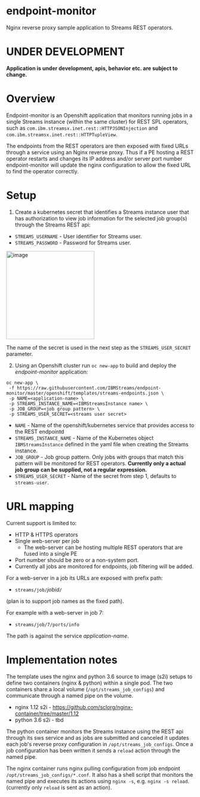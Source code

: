 # endpoint-monitor
Nginx reverse proxy sample application to Streams REST operators.

# UNDER DEVELOPMENT

**Application is under development, apis, behavior etc. are subject to change.**

# Overview

Endpoint-monitor is an Openshift application that monitors running jobs in a single Streams instance (within the same cluster) for REST SPL operators, such as `com.ibm.streamsx.inet.rest::HTTPJSONInjection` and `com.ibm.streamsx.inet.rest::HTTPTupleView`.

The endpoints from the REST operators are then exposed with fixed URLs through a service using an Nginx reverse proxy. Thus if a PE hosting a REST operator restarts and changes its IP address and/or server port number endpoint-monitor will update the nginx configuration to allow the fixed URL to find the operator correctly.

# Setup

1. Create a kubernetes secret that identifies a Streams instance user that has authorization to view job information for the selected job group(s) through the Streams REST api:

 * `STREAMS_USERNAME` - User identifier for Streams user.
 * `STREAMS_PASSWORD` - Password for Streams user.
 
 <img width="236" alt="image" src="https://user-images.githubusercontent.com/3769612/64719622-7d516e80-d47d-11e9-9cb3-c90bc4406de5.png">

The name of the secret is used in the next step as the `STREAMS_USER_SECRET` parameter.

2. Using an Openshift cluster run `oc new-app` to build and deploy the *endpoint-monitor* application:

```
oc new-app \
 -f https://raw.githubusercontent.com/IBMStreams/endpoint-monitor/master/openshift/templates/streams-endpoints.json \
 -p NAME=<application-name> \
 -p STREAMS_INSTANCE_NAME=<IBMStreamsInstance name> \
 -p JOB_GROUP=<job group pattern> \
 -p STREAMS_USER_SECRET=<streams user secret>
```

* `NAME` - Name of the openshift/kubernetes service that provides access to the REST endpointd
* `STREAMS_INSTANCE_NAME` - Name of the Kubernetes object `IBMStreamsInstance` defined in the yaml file when creating the Streams instance.
* `JOB_GROUP` - Job group pattern. Only jobs with groups that match this pattern will be monitored for REST operators. **Currently only a actual job group can be supplied, not a regular expression.**
* `STREAMS_USER_SECRET` - Name of the secret from step 1, defaults to `streams-user`.

# URL mapping

Current support is limited to:

 * HTTP & HTTPS operators
 * Single web-server per job
     * The web-server can be hosting multiple REST operators that are fused into a single PE
 * Port number should be zero or a non-system port.
 * Currently all jobs are monitored for endpoints, job filtering will be added.

For a web-server in a job its URLs are exposed with prefix path:

 * `streams/job/`*jobid*`/`
 
 (plan is to support job names as the fixed path).
 
 For example with a web-server in job 7:
 
 * `streams/job/7/ports/info`
 
 The path is against the service *application-name*.

# Implementation notes

The template uses the nginx and python 3.6 source to image (s2i) setups to define two containers (nginx & python) within a single pod. The two containers share a local volume (`/opt/streams_job_configs`) and communicate through a named pipe on the volume.
 * nginx 1.12 s2i - https://github.com/sclorg/nginx-container/tree/master/1.12
 * python 3.6 s2i - tbd

The python container monitors the Streams instance using the REST api through its sws service and as jobs are submitted and canceled it updates each job's reverse proxy configuration in `/opt/streams_job_configs`. Once a job configuration has been written it sends a `reload` action through the named pipe.

The nginx container runs nginx pulling configuration from job endpoint `/opt/streams_job_configs/*.conf`. It also has a shell script that monitors the named pipe and executes its actions using `nginx -s`, e.g. `nginx -s reload`. (currently only `reload` is sent as an action).
